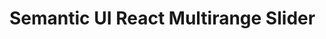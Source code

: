 # Semantic UI React Multirange Slider

<? @include {=parts}
    badges.md
    intro.md
    install.md
    usage.md
    demo.md
    api.md
?>
